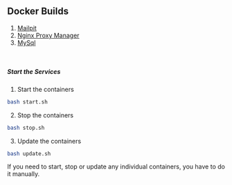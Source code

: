 ## Docker Builds

1. [Mailpit](https://mailpit.axllent.org/)
2. [Nginx Proxy Manager](https://nginxproxymanager.com/)
3. [MySql](https://hub.docker.com/_/mysql)

<br>

##### Start the Services

1. Start the containers

```bash
bash start.sh
```

2. Stop the containers

```bash
bash stop.sh
```

3. Update the containers

```bash
bash update.sh
```

If you need to start, stop or update any individual containers, you have to do it manually.
